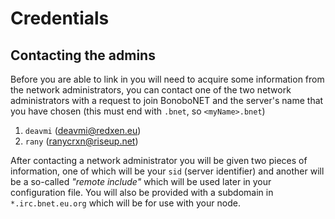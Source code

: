 Credentials
===========

## Contacting the admins

Before you are able to link in you will need to acquire some information from the
network administrators, you can contact one of the two network administrators
with a request to join BonoboNET and the server's name that you have chosen
(this must end with `.bnet`, so `<myName>.bnet`)

1. `deavmi` (deavmi@redxen.eu)
2. `rany` (ranycrxn@riseup.net)

After contacting a network administrator you will be given two pieces of information,
one of which will be your `sid` (server identifier) and another will be a so-called
_"remote include"_ which will be used later in your configuration file. You will also
be provided with a subdomain in `*.irc.bnet.eu.org` which will be for use with your
node.